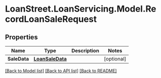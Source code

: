# LoanStreet.LoanServicing.Model.RecordLoanSaleRequest
## Properties

Name | Type | Description | Notes
------------ | ------------- | ------------- | -------------
**SaleData** | [**LoanSaleData**](LoanSaleData.md) |  | [optional] 

[[Back to Model list]](../README.md#documentation-for-models) [[Back to API list]](../README.md#documentation-for-api-endpoints) [[Back to README]](../README.md)

